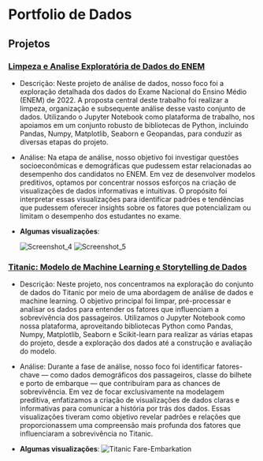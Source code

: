 # Portfolio de Dados


## Projetos
### [Limpeza e Analise Exploratória de Dados do ENEM](https://github.com/lureba/Enem-EDA-PT-BR)
- Descrição: Neste projeto de análise de dados, nosso foco foi a exploração detalhada dos dados do Exame Nacional do Ensino Médio (ENEM) de 2022. A proposta central deste trabalho foi realizar a limpeza, organização e subsequente análise desse vasto conjunto de dados. Utilizando o Jupyter Notebook como plataforma de trabalho, nos apoiamos em um conjunto robusto de bibliotecas de Python, incluindo Pandas, Numpy, Matplotlib, Seaborn e Geopandas, para conduzir as diversas etapas do projeto.
- Análise: Na etapa de análise, nosso objetivo foi investigar questões socioeconômicas e demográficas que pudessem estar relacionadas ao desempenho dos candidatos no ENEM. Em vez de desenvolver modelos preditivos, optamos por concentrar nossos esforços na criação de visualizações de dados informativas e intuitivas. O propósito foi interpretar essas visualizações para identificar padrões e tendências que pudessem oferecer insights sobre os fatores que potencializam ou limitam o desempenho dos estudantes no exame.
- **Algumas visualizações**:


  ![Screenshot_4](https://github.com/user-attachments/assets/cebfe15e-ec10-4dbc-9d58-a461a8aba80b)
  ![Screenshot_5](https://github.com/user-attachments/assets/cbb01771-8d2f-4966-b540-d3824895dad4)

### [Titanic: Modelo de Machine Learning e Storytelling de Dados](https://github.com/lureba/Titanic-US)
- Descrição: Neste projeto, nos concentramos na exploração do conjunto de dados do Titanic por meio de uma abordagem de análise de dados e machine learning. O objetivo principal foi limpar, pré-processar e analisar os dados para entender os fatores que influenciam a sobrevivência dos passageiros. Utilizamos o Jupyter Notebook como nossa plataforma, aproveitando bibliotecas Python como Pandas, Numpy, Matplotlib, Seaborn e Scikit-learn para realizar as várias etapas do projeto, desde a exploração dos dados até a construção e avaliação do modelo.

- Análise: Durante a fase de análise, nosso foco foi identificar fatores-chave — como dados demográficos dos passageiros, classe do bilhete e porto de embarque — que contribuíram para as chances de sobrevivência. Em vez de focar exclusivamente na modelagem preditiva, enfatizamos a criação de visualizações de dados claras e informativas para comunicar a história por trás dos dados. Essas visualizações tiveram como objetivo revelar padrões e relações que proporcionassem uma compreensão mais profunda dos fatores que influenciaram a sobrevivência no Titanic.
  
- **Algumas visualizações**:
![Titanic Fare-Embarkation](https://github.com/user-attachments/assets/287fc8ee-3ae0-4d8b-ba78-05f5c791c01f)

